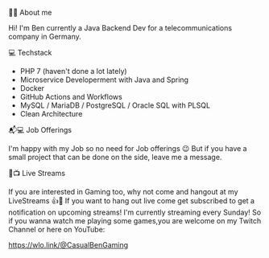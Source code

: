 👋🧑 About me

Hi! I'm Ben currently a Java Backend Dev for a telecommunications company in Germany. 

💻 Techstack

- PHP 7 (haven't done a lot lately)
- Microservice Developerment with Java and Spring
- Docker
- GitHub Actions and Workflows
- MySQL / MariaDB / PostgreSQL / Oracle SQL with PLSQL
- Clean Architecture

📬💻 Job Offerings

I'm happy with my Job so no need for Job offerings 😉 But if you have a small project that can be done on the side, leave me a message.

🎥📺 Live Streams

If you are interested in Gaming too, why not come and hangout at my LiveStreams 👍🤣
If you want to hang out live come get subscribed to get a notification on upcoming streams! 
I'm currently streaming every Sunday! So if you wanna watch me playing some games,you are welcome on my Twitch Channel or here on YouTube: 

https://wlo.link/@CasualBenGaming
